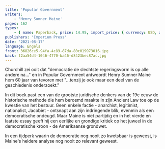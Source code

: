 ```yaml
---
title: 'Popular Government'
writers:
    - 'Henry Sumner Maine'
pages: 162
types:
    - { name: Paperback, price: 14.95, import_price: { currency: USD, amount: 13.6 }, isbn: 978-1-922602-10-7 }
publishers: 'Imperium Press'
date: '2021-08-17'
language: Engels
front: 36826ce5-94fa-4c89-87da-80c019973016.jpg
back: f2aa54d4-1046-4770-ba46-d8423bec87ac.jpg
---
```


Churchill zei ooit dat "democratie de slechtste regeringsvorm is op alle andere na..." en in Popular Government antwoordt Henry Sumner Maine hem 60 jaar van tevoren met "...tenzij je ook maar een deel van de geschiedenis onderzoekt."

In dit boek past een van de grootste juridische denkers van de 19e eeuw de historische methode die hem beroemd maakte in zijn Ancient Law toe op de kwestie van het bestuur. Geen enkele factie - anarchist, legitimist, nationalist, Jacobiet - ontsnapt aan zijn indringende blik, evenmin als een democratische ondeugd. Maar Maine is niet partijdig en in het vierde en laatste essay geeft hij een eerlijke en grondige kritiek op het juweel in de democratische kroon - de Amerikaanse grondwet.

In een tijdperk waarin de democratie nog nooit zo kwetsbaar is geweest, is Maine's heldere analyse nog nooit zo relevant geweest.

